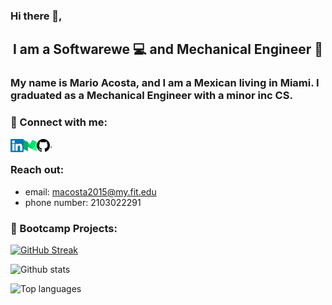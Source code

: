 ### Hi there 👋,

<h2 align="center">
I am a Softwarewe 💻 and Mechanical Engineer 🚀
</h2> 



### My name is Mario Acosta, and I am a Mexican living in Miami. I graduated as a Mechanical Engineer with a minor inc CS. 


<!-- **macosta2015/macosta2015** is a ✨ _special_ ✨ repository because its `README.md` (this file) appears on your GitHub profile.
 -->
 
 
 
### 🤝 Connect with me:

<a href="https://www.linkedin.com/in/mario-acosta-b4337512a/"><img align="left" src="https://raw.githubusercontent.com/macosta2015/macosta2015/main/images/linkedin.svg" alt="Mario Acosta  | LinkedIn" width="21px"/></a>

<a href="https://marioacosta.medium.com/"><img align="left" src="https://raw.githubusercontent.com/macosta2015/macosta2015/main/images/medium.svg" alt="Mario Acosta  | Medium" width="21px"/></a>

<a href="https://github.com/macosta2015?tab=repositories"><img align="left" src="https://raw.githubusercontent.com/macosta2015/macosta2015/main/images/github.svg" alt="Mario Acosta | Gitgub" width="21px"/></a>
 
<!-- <a href="https://github.com/macosta2015?tab=repositories"><img align="left" src="https://raw.githubusercontent.com/macosta2015/macosta2015/main/images/instagram.svg" alt="Mario Acosta | Gitgub" width="21px"/></a> -->

 <p>.  </p>
 
 
 ### Reach out: 
 
-  email: macosta2015@my.fit.edu
-  phone number: 2103022291

 

### 🔭 Bootcamp Projects:
 


[![GitHub Streak](http://github-readme-streak-stats.herokuapp.com?user=macosta2015&theme=synthwave&date_format=M%20j%5B%2C%20Y%5D)](https://git.io/streak-stats)

<!-- Here are some ideas to get you started:


- 🔭 I’m currently working on ...
- 🌱 I’m currently learning ...
- 👯 I’m looking to collaborate on ...
- 🤔 I’m looking for help with ...
- 💬 Ask me about ...
- 📫 How to reach me: ...
- 😄 Pronouns: ...
- ⚡ Fun fact: ... -->

![Github stats](https://github-readme-stats.vercel.app/api?username=macosta2015&count_private=true&show_icons=true&theme=radical)

![Top languages](https://github-readme-stats.vercel.app/api/top-langs/?username=macosta2015&show_icons=true&theme=radical)
